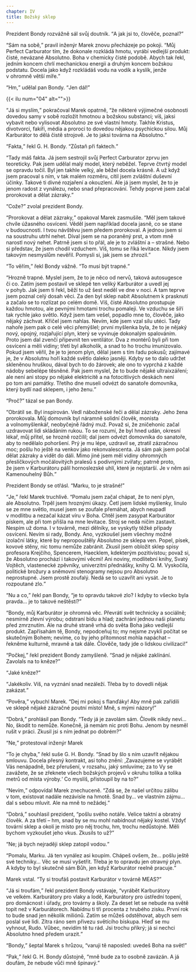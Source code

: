 ```yaml
---
chapter: IV
title: Božský sklep
---
```


Prezident Bondy rozvážně sál svůj doutník.
<q>A&nbsp;jak jsi to, člověče, poznal?</q>

<q>Sám na&nbsp;sobě,</q> pravil inženýr Marek znovu přecházeje po&nbsp;pokoji.
<q>Můj Perfect Carburator tím, že&nbsp;dokonale rozkládá hmotu, vyrábí vedlejší produkt: čisté, nevázané Absolutno.
Boha v&nbsp;chemicky čisté podobě.
Abych tak řekl, jedním koncem chrlí mechanickou energii a&nbsp;druhým koncem božskou podstatu.
Docela jako když rozkládáš vodu na&nbsp;vodík a&nbsp;kyslík, jenže v&nbsp;ohromně větší míře.</q>

<q>Hm,</q> udělal pan Bondy.
<q>Jen dál!</q>

{{< ilu num="04" alt="">}}

<q>Já si myslím,</q> pokračoval Marek opatrně, <q>že&nbsp;některé výjimečné osobnosti dovedou samy v&nbsp;sobě rozložit hmotnou a&nbsp;božskou substanci; víš, jaksi vybavit nebo vylisovat Absolutno ze&nbsp;své vlastní hmoty.
Takhle Kristus, divotvorci, fakíři, média a&nbsp;proroci to dovedou nějakou psychickou silou.
Můj Karburátor to dělá čistě strojově.
Je to jaksi továrna na&nbsp;Absolutno.</q>

<q>Fakta,</q> řekl G.&nbsp;H.&nbsp;Bondy.
<q>Zůstaň při faktech.</q>

<q>Tady máš fakta.
Já jsem sestrojil svůj Perfect Carburator zprvu jen teoreticky.
Pak jsem udělal malý model, který neběžel.
Teprve čtvrtý model se opravdu točil.
Byl jen takhle velký, ale&nbsp;běžel docela krásně.
A&nbsp;už&nbsp;když jsem pracoval s&nbsp;ním, v&nbsp;tak malém rozměru, cítil jsem zvláštní duševní účinky.
Takové ti divné rozjaření a&nbsp;okouzlení.
Ale já jsem myslel, že&nbsp;to je jenom radost z&nbsp;vynálezu, nebo snad přepracování.
Tehdy poprvé jsem začal prorokovat a&nbsp;dělat zázraky.</q>

<q>Cože?</q>
zvolal prezident&nbsp;Bondy.

<q>Prorokovat a&nbsp;dělat zázraky,</q> opakoval Marek zasmušile.
<q>Měl jsem takové chvíle úžasného osvícení.
Věděl jsem například docela jasně, co&nbsp;se stane v&nbsp;budoucnosti.
I&nbsp;tvou návštěvu jsem předem prorokoval.
A&nbsp;jednou jsem si na&nbsp;soustruhu utrhl nehet.
Díval jsem se na&nbsp;poraněný prst, a&nbsp;vtom mně narostl nový nehet.
Patrně jsem si to přál, ale&nbsp;je to zvláštní a&nbsp;– strašné.
Nebo si představ, že&nbsp;jsem chodil vzduchem.
Víš, tomu se říká levitace.
Nikdy jsem takovým nesmyslům nevěřil.
Pomysli si, jak&nbsp;jsem se zhrozil.</q>

<q>To věřím,</q> řekl Bondy vážně.
<q>To musí být trapné.</q>

<q>Hrozně trapné.
Myslel jsem, že&nbsp;to je něco od&nbsp;nervů, taková autosugesce či&nbsp;co.
Zatím jsem postavil ve&nbsp;sklepě ten veliký Karburátor a&nbsp;uvedl jej v&nbsp;pohyb.
Jak jsem ti řekl, běží to už&nbsp;šest neděl ve&nbsp;dne v&nbsp;noci.
A&nbsp;tam teprve jsem poznal celý dosah věci.
Za&nbsp;den byl sklep nabit Absolutnem k&nbsp;prasknutí a&nbsp;začalo se to rozlízat po&nbsp;celém domě.
Víš, čisté Absolutno prostupuje každou hmotou, ale&nbsp;pevnými hmotami trochu pomaleji.
Ve&nbsp;vzduchu se šíří tak rychle jako světlo.
Když jsem tam vešel, popadlo mne to, člověče, jako nějaký záchvat.
Křičel jsem nahlas.
Nevím, kde&nbsp;jsem vzal sílu utéci.
Tady nahoře jsem pak o&nbsp;celé věci přemýšlel; první myšlenka byla, že&nbsp;to je nějaký nový, opojný, rozjařující plyn, který se vyvinuje dokonalým spalováním.
Proto jsem dal zvenčí připevnit ten ventilátor.
Dva z&nbsp;montérů byli při tom osvíceni a&nbsp;měli vidiny; třetí byl alkoholik, a&nbsp;snad to ho trochu imunizovalo.
Pokud jsem věřil, že&nbsp;je to jenom plyn, dělal jsem s&nbsp;tím řadu pokusů; zajímavé je, že&nbsp;v&nbsp;Absolutnu hoří každé světlo daleko jasněji.
Kdyby se to dalo udržet skleněnou hruškou, dával bych to do&nbsp;žárovek; ale ono to vyprchá z&nbsp;každé nádoby sebelépe těsněné.
Pak jsem myslel, že&nbsp;to bude nějaké ultraixzáření; ale není ani stopy po&nbsp;nějaké elektricitě a&nbsp;na&nbsp;fotocitlivých deskách není po&nbsp;tom ani památky.
Třetího dne museli odvézt do&nbsp;sanatoře domovníka, který bydlí nad sklepem, i&nbsp;jeho ženu.</q>

<q>Proč?</q>
tázal se pan&nbsp;Bondy.

<q>Obrátil se.
Byl inspirován.
Vedl náboženské řeči a&nbsp;dělal zázraky.
Jeho žena prorokovala.
Můj domovník byl náramně solidní člověk, monista a&nbsp;volnomyšlenkář, neobyčejně řádný muž.
Považ si, že&nbsp;zničehonic začal uzdravovat lidi skládáním rukou.
To se rozumí, že&nbsp;byl hned udán, okresní lékař, můj&nbsp;přítel, se&nbsp;hrozně rozčilil; dal jsem odvézt domovníka do&nbsp;sanatoře, aby&nbsp;to nedělalo pohoršení.
Prý je mu lépe, uzdravil se, ztratil zázračnou moc; pošlu ho ještě na&nbsp;venkov jako rekonvalescenta.
Já sám pak jsem počal dělat zázraky a&nbsp;vidět do&nbsp;dáli.
Mimo jiné jsem měl vidiny ohromných přesličkových močálovitých pralesů s&nbsp;podivnými zvířaty; patrně proto, že&nbsp;jsem v&nbsp;Karburátoru pálil hornoslezské uhlí, které je nejstarší.
Je v&nbsp;něm asi Kamenouhelný Bůh.</q>

Prezident Bondy se otřásl.
<q>Marku, to&nbsp;je strašné!</q>

<q>Je,</q> řekl Marek truchlivě.
<q>Pomalu jsem začal chápat, že&nbsp;to není plyn, ale&nbsp;Absolutno.
Trpěl jsem hroznými úkazy.
Četl jsem lidské myšlenky, linulo se ze&nbsp;mne světlo, musel jsem se zoufale přemáhat, abych neupadl v&nbsp;modlitbu a&nbsp;nezačal kázat víru v&nbsp;Boha.
Chtěl jsem zasypat Karburátor pískem, ale&nbsp;při tom přišla na&nbsp;mne levitace.
Stroj se nedá ničím zastavit.
Nespím už&nbsp;doma.
I&nbsp;v&nbsp;továrně, mezi dělníky, se&nbsp;vyskytly těžké případy osvícení.
Nevím si rady, Bondy.
Ano, vyzkoušel jsem všechny možné izolační látky, které by nepropouštěly Absolutno ze&nbsp;sklepa ven.
Popel, písek, kovové stěny, nic&nbsp;tomu nemůže zabránit.
Zkusil jsem obložit sklep spisy profesora Krejčího, Spencerem, Haecklem, kdekterým pozitivistou; považ si, že&nbsp;Absolutno prochází i&nbsp;takovými věcmi!
Ani noviny, modlitební knihy, Svatý Vojtěch, vlastenecké zpěvníky, univerzitní přednášky, knihy Q.&nbsp;M.&nbsp;Vyskočila, politické brožury a&nbsp;sněmovní stenogramy nejsou pro Absolutno neprostupné.
Jsem prostě zoufalý.
Nedá se to uzavřít ani vysát.
Je to rozpoutané zlo.</q>

<q>Nu a&nbsp;co,</q> řekl pan Bondy, <q>je to opravdu takové zlo?
I&nbsp;kdyby to všecko byla pravda… je to takové neštěstí?</q>

<q>Bondy, můj&nbsp;Karburátor je ohromná věc.
Převrátí svět technicky a&nbsp;sociálně; nesmírně zlevní výrobu; odstraní bídu a&nbsp;hlad; zachrání jednou naši planetu před zmrznutím.
Ale na&nbsp;druhé straně vrhá do&nbsp;světa Boha jako vedlejší produkt.
Zapřísahám tě, Bondy, nepodceňuj to; my nejsme zvyklí počítat se skutečným Bohem; nevíme, co&nbsp;by jeho přítomnost mohla napáchat – řekněme kulturně, mravně a&nbsp;tak dále.
Člověče, tady jde o&nbsp;lidskou civilizaci!</q>

<q>Počkej,</q> řekl prezident Bondy zamyšleně.
<q>Snad je nějaké zaklínání.
Zavolals na&nbsp;to kněze?</q>

<q>Jaké kněze?</q>

<q>Jakékoliv.
Víš, na&nbsp;vyznání snad nezáleží.
Třeba by to dovedli nějak zakázat.</q>

<q>Pověra,</q> vybuchl Marek.
<q>Dej mi pokoj s&nbsp;flanďáky!
Aby mně pak zařídili ve&nbsp;sklepě nějaké zázračné poutní místo!
Mně, s&nbsp;mými názory!</q>

<q>Dobrá,</q> prohlásil pan Bondy.
<q>Tedy já je zavolám sám.
Člověk nikdy neví… No, škodit to nemůže.
Konečně, já&nbsp;nemám nic proti Bohu.
Jenom by nesměl rušit v&nbsp;práci.
Zkusil jsi s&nbsp;ním jednat po&nbsp;dobrém?</q>

<q>Ne,</q> protestoval inženýr&nbsp;Marek

<q>To je chyba,</q> řekl suše G.&nbsp;H.&nbsp;Bondy.
<q>Snad by šlo s&nbsp;ním uzavřít nějakou smlouvu.
Docela přesný kontrakt, asi&nbsp;toho znění: ,Zavazujeme se vyrábět Vás nenápadně, bez&nbsp;přerušení, v&nbsp;rozsahu, jaký smluvíme; za&nbsp;to Vy se zavážete, že&nbsp;se zřeknete všech božských projevů v&nbsp;okruhu tolika a&nbsp;tolika metrů od&nbsp;místa výroby.‘ Co myslíš, přistoupil by na&nbsp;to?</q>

<q>Nevím,</q> odpovídal Marek znechuceně.
<q>Zdá se, že&nbsp;našel určitou zálibu v&nbsp;tom, existovat nadále nezávisle na&nbsp;hmotě.
Snad by… ve&nbsp;vlastním zájmu… dal s&nbsp;sebou mluvit.
Ale na&nbsp;mně to nežádej.</q>

<q>Dobrá,</q> souhlasil prezident, <q>pošlu svého notáře.
Velice taktní a&nbsp;obratný člověk.
A&nbsp;za&nbsp;třetí – hm, snad by se mu mohl nabídnout nějaký kostel.
Vždyť tovární sklep a&nbsp;okolí je místo pro něj trochu, hm, trochu nedůstojné.
Měli bychom vyzkoušet jeho vkus.
Zkusils to už?</q>

<q>Ne; já bych nejraději sklep zatopil vodou.</q>

<q>Pomalu, Marku.
Já ten vynález asi koupím.
Chápeš ovšem, že…
pošlu ještě své techniky… Věc se musí vyšetřit.
Třeba je to opravdu jen otravný plyn.
A&nbsp;kdyby to byl skutečně sám Bůh, jen&nbsp;když Karburátor reelně pracuje.</q>

Marek vstal.
<q>Ty si troufáš postavit Karburátor v&nbsp;továrně MEAS?</q>

<q>Já si troufám,</q> řekl prezident Bondy vstávaje, <q>vyrábět Karburátory ve&nbsp;velkém.
Karburátory pro vlaky a&nbsp;lodě, Karburátory pro ústřední topení, pro&nbsp;domácnost i&nbsp;úřady, pro&nbsp;továrny a&nbsp;školy.
Za&nbsp;deset let se nebude na&nbsp;světě topit než v&nbsp;Karburátorech.
Nabídnu ti tři procenta z&nbsp;hrubého zisku.
První rok to bude snad jen několik miliónů.
Zatím se můžeš odstěhovat, abych sem poslal své lidi.
Zítra ráno sem přivezu světícího biskupa.
Hleď se mu vyhnout, Rudo.
Vůbec, nevidím tě tu rád.
Jsi trochu příkrý; já si nechci Absolutno hned předem urazit.</q>

<q>Bondy,</q> šeptal Marek s&nbsp;hrůzou, <q>varuji tě naposled: uvedeš Boha na&nbsp;svět!</q>

<q>Pak,</q> řekl G.&nbsp;H.&nbsp;Bondy důstojně, <q>mně bude za&nbsp;to osobně zavázán.
A&nbsp;já doufám, že&nbsp;nebude vůči mně špinavý.</q>
